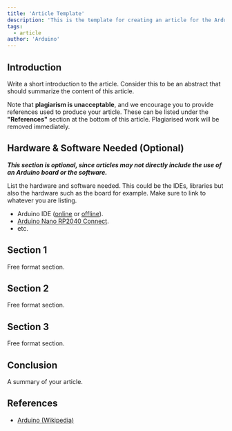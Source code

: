 ```yaml
---
title: 'Article Template'
description: 'This is the template for creating an article for the Arduino Documentation website.'
tags: 
  - article
author: 'Arduino'
---
```


## Introduction

Write a short introduction to the article. Consider this to be an abstract that should summarize the content of this article.

Note that **plagiarism is unacceptable**, and we encourage you to provide references used to produce your article. These can be listed under the **"References"** section at the bottom of this article. Plagiarised work will be removed immediately.

## Hardware & Software Needed (Optional)

***This section is optional, since articles may not directly include the use of an Arduino board or the software.***

List the hardware and software needed. This could be the IDEs, libraries but also the hardware such as the board for example. Make sure to link to whatever you are listing. 

- Arduino IDE ([online](https://create.arduino.cc/) or [offline](https://www.arduino.cc/en/main/software)).
- [Arduino Nano RP2040 Connect](https://store.arduino.cc/nano-rp2040-connect).
- etc.

## Section 1

Free format section.

## Section 2

Free format section.

## Section 3

Free format section.

## Conclusion

A summary of your article.

## References

- [Arduino (Wikipedia)](https://en.wikipedia.org/wiki/Arduino)